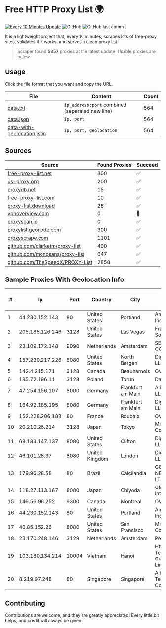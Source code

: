 
# Free HTTP Proxy List 🌍

[![Every 10 Minutes Update](https://github.com/mertguvencli/http-proxy-list/actions/workflows/main.yml/badge.svg?branch=main)](https://github.com/mertguvencli/http-proxy-list/actions/workflows/main.yml)
![GitHub](https://img.shields.io/github/license/mertguvencli/http-proxy-list)
![GitHub last commit](https://img.shields.io/github/last-commit/mertguvencli/http-proxy-list)

It is a lightweight project that, every 10 minutes, scrapes lots of free-proxy sites, validates if it works, and serves a clean proxy list.


> Scraper found **5857** proxies at the latest update. Usable proxies are below.

## Usage

Click the file format that you want and copy the URL.


|File|Content|Count|
|----|-------|-----|
|[data.txt](https://raw.githubusercontent.com/mertguvencli/http-proxy-list/main/proxy-list/data.txt)|`ip_address:port` combined (seperated new line)|564|
|[data.json](https://raw.githubusercontent.com/mertguvencli/http-proxy-list/main/proxy-list/data.json)|`ip, port`|564|
|[data-with-geolocation.json](https://raw.githubusercontent.com/mertguvencli/http-proxy-list/main/proxy-list/data-with-geolocation.json)|`ip, port, geolocation`|564|

## Sources

|Source|Found Proxies|Succeed|
|------|-------------|-------|
|[free-proxy-list.net](https://free-proxy-list.net)|300|✅|
|[us-proxy.org](https://www.us-proxy.org)|200|✅|
|[proxydb.net](http://proxydb.net)|15|✅|
|[free-proxy-list.com](https://free-proxy-list.com/?page=&port=&type%5B%5D=http&type%5B%5D=https&up_time=0&search=Search)|10|✅|
|[proxy-list.download](https://www.proxy-list.download/HTTP)|26|✅|
|[vpnoverview.com](https://vpnoverview.com/privacy/anonymous-browsing/free-proxy-servers)|0|🚫|
|[proxyscan.io](https://www.proxyscan.io)|0|✅|
|[proxylist.geonode.com](https://proxylist.geonode.com/api/proxy-list?limit=300&page=1&sort_by=lastChecked&sort_type=desc&protocols=http,https)|300|✅|
|[proxyscrape.com](https://api.proxyscrape.com/v2/?request=displayproxies&protocol=http&timeout=10000&country=all&ssl=all&anonymity=all)|1101|✅|
|[github.com/clarketm/proxy-list](https://raw.githubusercontent.com/clarketm/proxy-list/master/proxy-list-raw.txt)|400|✅|
|[github.com/monosans/proxy-list](https://raw.githubusercontent.com/monosans/proxy-list/main/proxies/http.txt)|647|✅|
|[github.com/TheSpeedX/PROXY-List](https://raw.githubusercontent.com/TheSpeedX/PROXY-List/master/http.txt)|2858|✅|


## Sample Proxies With Geolocation Info

|#|Ip|Port|Country|City|Internet Service Provider|
|-|--|----|-------|----|-------------------------|
|1|44.230.152.143|80|United States|Portland|Amazon.com, Inc.|
|2|205.185.126.246|3128|United States|Las Vegas|FranTech Solutions|
|3|23.109.172.148|9090|Netherlands|Amsterdam|SERVERS-COM|
|4|157.230.217.226|8080|United States|North Bergen|DigitalOcean, LLC|
|5|142.4.215.171|3128|Canada|Beauharnois|OVH SAS|
|6|185.72.196.11|3128|Poland|Torun|Data Space|
|7|47.254.156.107|8000|Germany|Frankfurt am Main|Alibaba.com LLC|
|8|164.92.185.195|8080|Germany|Frankfurt am Main|DigitalOcean, LLC|
|9|152.228.206.188|80|France|Roubaix|OVH SAS|
|10|20.210.26.214|3128|Japan|Tokyo|Microsoft Corporation|
|11|68.183.147.137|8080|United States|Clifton|DigitalOcean, LLC|
|12|46.101.28.37|8080|United Kingdom|London|DigitalOcean, LLC|
|13|179.96.28.58|80|Brazil|Calcilandia|G8 NETWORKS LTDA|
|14|118.27.113.167|8080|Japan|Chiyoda|GMO Internet, Inc.|
|15|149.56.96.252|9300|Canada|Montreal|OVH SAS|
|16|44.230.152.143|80|United States|Portland|Amazon.com, Inc.|
|17|40.85.152.26|8080|United States|San Francisco|Microsoft Corporation|
|18|23.170.248.146|3129|Netherlands|Amsterdam|PeaceWeb|
|19|103.180.134.214|10004|Vietnam|Hanoi|Httvserver Technology Company Limited|
|20|8.219.97.248|80|Singapore|Singapore|Alibaba (US) Technology Co., Ltd.|



## Contributing

Contributions are welcome, and they are greatly appreciated! Every
little bit helps, and credit will always be given.

